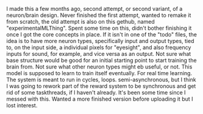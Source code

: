 I made this a few months ago, second attempt, or second variant, of a neuron/brain design. 
Never finished the first attempt, wanted to remake it from scratch, the old attempt is also on this gethub, named "experimentalMLThing".
Spent some time on this, didn't bother finishing it once I got the core concepts in place.
If it isn't in one of the "todo" files, the idea is to have more neuron types, specifically input and output types, 
tied to, on the input side, a individual pixels for "eyesight", and also frequency inputs for sound, for example, and vice versa as an output.
Not sure what base structure would be good for an initial starting point to start training the brain from.
Not sure what other neuron types might eb useful, or not.
This model is supposed to learn to train itself eventually. For real time learning.
The system is meant to run in cycles, loops.
semi-asynchronous, but I think I was going to rework part of the reward system to be synchronous and get rid of some taskthreads,
if I haven't already. It's been some time since I messed with this. Wanted a more finished version before uploading it but I lost interest.
